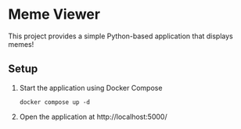# Meme Viewer

This project provides a simple Python-based application that displays memes!

## Setup

1. Start the application using Docker Compose

    ```
    docker compose up -d
    ```

1. Open the application at http://localhost:5000/
